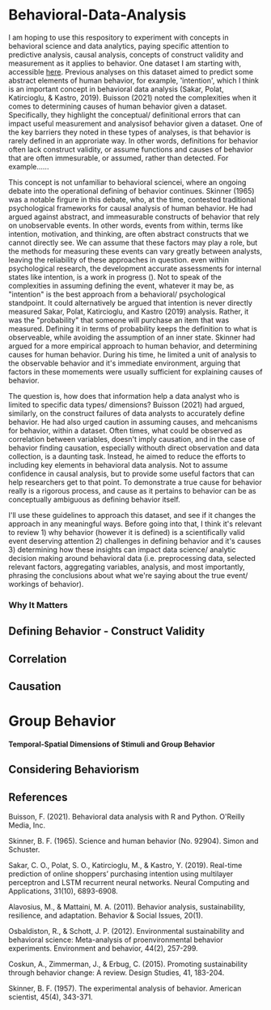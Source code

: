 # Behavioral-Data-Analysis
I am hoping to use this respository to experiment with concepts in behavioral science and data analytics, paying specific attention to predictive analysis, causal analysis, concepts of construct validity and measurement as it applies to behavior. One dataset I am starting with, accessible [here](https://archive.ics.uci.edu/dataset/468/online+shoppers+purchasing+intention+dataset). Previous analyses on this dataset aimed to predict some abstract elements of human behavior, for example, 'intention', which I think is an important concept in behavioral data analysis (Sakar, Polat, Katircioglu, & Kastro, 2019). Buisson (2021) noted the complexities when it comes to determining causes of human behavior given a dataset. Specifically, they highlight the conceptual/ definitional errors that can impact useful measurement and analysisof behavior given a dataset. One of the key barriers they noted in these types of analyses, is that behavior is rarely defined in an approriate way. In other words, definitions for behavior often lack construct validity, or assume functions and causes of behavior that are often immesurable, or assumed, rather than detected. For example......

This concept is not unfamiliar to behavioral sciencei, where an ongoing debate into the operational defining of behavior continues. Skinner (1965) was a notable firgure in this debate, who, at the time, contested traditional psychological frameworks for causal analysis of human behavior. He had argued against abstract, and immeasurable constructs of behavior that rely on unobservable events. In other words, events from within, terms like intention, motivation, and thinking, are often abstract constructs that we cannot directly see. We can assume that these factors may play a role, but the methods for measuring these events can vary greatly between analysts, leaving the reliability of these approaches in question. even within psychological research, the development accurate assessments for internal states like intention, is a work in progress (). Not to speak of the complexities in assuming defining the event, whatever it may be, as "intention" is the best approach from a behavioral/ psychological standpoint. It could alternatively be argued that intention is never directly measured Sakar, Polat, Katircioglu, and Kastro (2019) analysis. Rather, it was the "probability" that someone will purchase an item that was measured. Defining it in terms of probability keeps the definition to what is observeable, while avoiding the assumption of an inner state. Skinner had argued for a more empirical approach to human behavior, and determining causes for human behavior. During his time, he limited a unit of analysis to the observable behavior and it's immediate environment, arguing that factors in these momements were usually sufficient for explaining causes of behavior. 

The question is, how does that information help a data analyst who is limited to specific data types/ dimensions? Buisson (2021) had argued, similarly, on the construct failures of data analysts to accurately define behavior. He had also urged caution in assuming causes, and mehcanisms for behavior, within a dataset. Often times, what could be observed as correlation between variables, doesn't imply causation, and in the case of behavior finding causation, especially withouth direct observation and data collection, is a daunting task. Instead, he aimed to reduce the efforts to including key elements in behavioral data analysis. Not to assume confidence in causal analysis, but to provide some useful factors that can help researchers get to that point. To demonstrate a true cause for behavior really is a rigorous process, and cause as it pertains to behavior can be as conceptually ambiguous as defining behavior itself. 

I'll use these guidelines to approach this dataset, and see if it changes the approach in any meaningful ways. Before going into that, I think it's relevant to review 1) why behavior (however it is defined) is a scientifically valid event deserving attention 2) challenges in defining behavior and it's causes 3) determining how these insights can impact data science/ analytic decision making around behavioral data (i.e. preprocessing data, selected relevant factors, aggregating variables, analysis, and most importantly, phrasing the conclusions about what we're saying about the true event/ workings of behavior). 
### Why It Matters

## Defining Behavior - Construct Validity




## Correlation

## Causation

# Group Behavior

#### Temporal-Spatial Dimensions of Stimuli and Group Behavior



## Considering Behaviorism


## References

Buisson, F. (2021). Behavioral data analysis with R and Python. O'Reilly Media, Inc.

Skinner, B. F. (1965). Science and human behavior (No. 92904). Simon and Schuster.

Sakar, C. O., Polat, S. O., Katircioglu, M., & Kastro, Y. (2019). Real-time prediction of online shoppers’ purchasing intention using multilayer perceptron and LSTM recurrent neural networks. Neural Computing and Applications, 31(10), 6893-6908.

Alavosius, M., & Mattaini, M. A. (2011). Behavior analysis, sustainability, resilience, and adaptation. Behavior & Social Issues, 20(1).

Osbaldiston, R., & Schott, J. P. (2012). Environmental sustainability and behavioral science: Meta-analysis of proenvironmental behavior experiments. Environment and behavior, 44(2), 257-299.

Coskun, A., Zimmerman, J., & Erbug, C. (2015). Promoting sustainability through behavior change: A review. Design Studies, 41, 183-204.

Skinner, B. F. (1957). The experimental analysis of behavior. American scientist, 45(4), 343-371.
